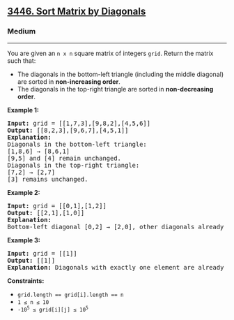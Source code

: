 <h2><a href="https://leetcode.com/problems/sort-matrix-by-diagonals/">3446. Sort Matrix by Diagonals</a></h2>
<h3>Medium</h3>
<hr>
<div>
<p>You are given an <code>n x n</code> square matrix of integers <code>grid</code>. Return the matrix such that:</p>
<ul>
  <li>The diagonals in the bottom-left triangle (including the middle diagonal) are sorted in <strong>non-increasing order</strong>.</li>
  <li>The diagonals in the top-right triangle are sorted in <strong>non-decreasing order</strong>.</li>
</ul>

<p><strong class="example">Example 1:</strong></p>
<pre><strong>Input:</strong> grid = [[1,7,3],[9,8,2],[4,5,6]]
<strong>Output:</strong> [[8,2,3],[9,6,7],[4,5,1]]
<strong>Explanation:</strong>
Diagonals in the bottom-left triangle:
[1,8,6] → [8,6,1]
[9,5] and [4] remain unchanged.
Diagonals in the top-right triangle:
[7,2] → [2,7]
[3] remains unchanged.
</pre>

<p><strong class="example">Example 2:</strong></p>
<pre><strong>Input:</strong> grid = [[0,1],[1,2]]
<strong>Output:</strong> [[2,1],[1,0]]
<strong>Explanation:</strong>
Bottom-left diagonal [0,2] → [2,0], other diagonals already in order.
</pre>

<p><strong class="example">Example 3:</strong></p>
<pre><strong>Input:</strong> grid = [[1]]
<strong>Output:</strong> [[1]]
<strong>Explanation:</strong> Diagonals with exactly one element are already in order.
</pre>

<p><strong>Constraints:</strong></p>
<ul>
  <li><code>grid.length == grid[i].length == n</code></li>
  <li><code>1 &le; n &le; 10</code></li>
  <li><code>-10<sup>5</sup> &le; grid[i][j] &le; 10<sup>5</sup></code></li>
</ul>
</div>
